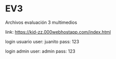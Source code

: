 # EV3
Archivos evaluación 3 multimedios

link: https://kid-zz.000webhostapp.com/index.html

login usuario
user: juanito
pass: 123

login admin
user: admin
pass: 123
